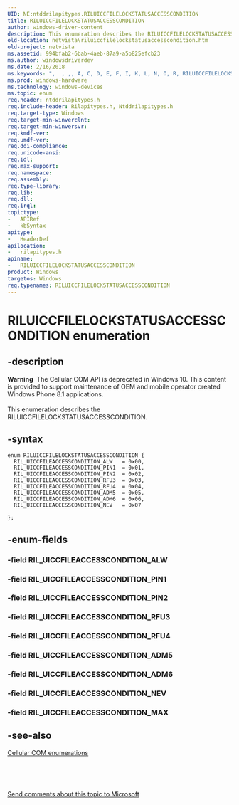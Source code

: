 ```yaml
---
UID: NE:ntddrilapitypes.RILUICCFILELOCKSTATUSACCESSCONDITION
title: RILUICCFILELOCKSTATUSACCESSCONDITION
author: windows-driver-content
description: This enumeration describes the RILUICCFILELOCKSTATUSACCESSCONDITION.
old-location: netvista\riluiccfilelockstatusaccesscondition.htm
old-project: netvista
ms.assetid: 994bfab2-6bab-4aeb-87a9-a5b825efcb23
ms.author: windowsdriverdev
ms.date: 2/16/2018
ms.keywords: ",  , ,, A, C, D, E, F, I, K, L, N, O, R, RILUICCFILELOCKSTATUSACCESSCONDITION, RILUICCFILELOCKSTATUSACCESSCONDITION enumeration [Network Drivers Starting with Windows Vista], RIL_UICCFILEACCESSCONDITION_ADM5, RIL_UICCFILEACCESSCONDITION_ADM6, RIL_UICCFILEACCESSCONDITION_ALW, RIL_UICCFILEACCESSCONDITION_NEV, RIL_UICCFILEACCESSCONDITION_PIN1, RIL_UICCFILEACCESSCONDITION_PIN2, RIL_UICCFILEACCESSCONDITION_RFU3, RIL_UICCFILEACCESSCONDITION_RFU4, S, T, U, netvista.riluiccfilelockstatusaccesscondition, rilapitypes/RILUICCFILELOCKSTATUSACCESSCONDITION, rilapitypes/RIL_UICCFILEACCESSCONDITION_ADM5, rilapitypes/RIL_UICCFILEACCESSCONDITION_ADM6, rilapitypes/RIL_UICCFILEACCESSCONDITION_ALW, rilapitypes/RIL_UICCFILEACCESSCONDITION_NEV, rilapitypes/RIL_UICCFILEACCESSCONDITION_PIN1, rilapitypes/RIL_UICCFILEACCESSCONDITION_PIN2, rilapitypes/RIL_UICCFILEACCESSCONDITION_RFU3, rilapitypes/RIL_UICCFILEACCESSCONDITION_RFU4"
ms.prod: windows-hardware
ms.technology: windows-devices
ms.topic: enum
req.header: ntddrilapitypes.h
req.include-header: Rilapitypes.h, Ntddrilapitypes.h
req.target-type: Windows
req.target-min-winverclnt: 
req.target-min-winversvr: 
req.kmdf-ver: 
req.umdf-ver: 
req.ddi-compliance: 
req.unicode-ansi: 
req.idl: 
req.max-support: 
req.namespace: 
req.assembly: 
req.type-library: 
req.lib: 
req.dll: 
req.irql: 
topictype:
-	APIRef
-	kbSyntax
apitype:
-	HeaderDef
apilocation:
-	rilapitypes.h
apiname:
-	RILUICCFILELOCKSTATUSACCESSCONDITION
product: Windows
targetos: Windows
req.typenames: RILUICCFILELOCKSTATUSACCESSCONDITION
---
```


# RILUICCFILELOCKSTATUSACCESSCONDITION enumeration


## -description


<div class="alert"><b>Warning</b>  The Cellular COM API is deprecated in Windows 10. This content is provided to support maintenance of OEM and mobile operator created Windows Phone 8.1 applications.</div><div> </div>This enumeration describes the RILUICCFILELOCKSTATUSACCESSCONDITION.


## -syntax


````
enum RILUICCFILELOCKSTATUSACCESSCONDITION {
  RIL_UICCFILEACCESSCONDITION_ALW   = 0x00, 
  RIL_UICCFILEACCESSCONDITION_PIN1  = 0x01, 
  RIL_UICCFILEACCESSCONDITION_PIN2  = 0x02, 
  RIL_UICCFILEACCESSCONDITION_RFU3  = 0x03, 
  RIL_UICCFILEACCESSCONDITION_RFU4  = 0x04, 
  RIL_UICCFILEACCESSCONDITION_ADM5  = 0x05, 
  RIL_UICCFILEACCESSCONDITION_ADM6  = 0x06, 
  RIL_UICCFILEACCESSCONDITION_NEV   = 0x07 

};
````


## -enum-fields




### -field RIL_UICCFILEACCESSCONDITION_ALW


### -field RIL_UICCFILEACCESSCONDITION_PIN1


### -field RIL_UICCFILEACCESSCONDITION_PIN2


### -field RIL_UICCFILEACCESSCONDITION_RFU3


### -field RIL_UICCFILEACCESSCONDITION_RFU4


### -field RIL_UICCFILEACCESSCONDITION_ADM5


### -field RIL_UICCFILEACCESSCONDITION_ADM6


### -field RIL_UICCFILEACCESSCONDITION_NEV


### -field RIL_UICCFILEACCESSCONDITION_MAX




## -see-also

<a href="https://msdn.microsoft.com/library/windows/hardware/dn946509">Cellular COM enumerations</a>



 

 

<a href="mailto:wsddocfb@microsoft.com?subject=Documentation%20feedback [netvista\netvista]:%20RILUICCFILELOCKSTATUSACCESSCONDITION enumeration%20 RELEASE:%20(2/16/2018)&amp;body=%0A%0APRIVACY STATEMENT%0A%0AWe use your feedback to improve the documentation. We don't use your email address for any other purpose, and we'll remove your email address from our system after the issue that you're reporting is fixed. While we're working to fix this issue, we might send you an email message to ask for more info. Later, we might also send you an email message to let you know that we've addressed your feedback.%0A%0AFor more info about Microsoft's privacy policy, see http://privacy.microsoft.com/en-us/default.aspx." title="Send comments about this topic to Microsoft">Send comments about this topic to Microsoft</a>

